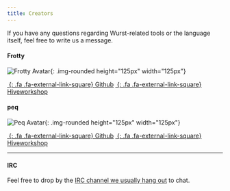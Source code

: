 ```yaml
---
title: Creators
---
```


If you have any questions regarding Wurst-related tools or the language itself, feel free to write us a message.

#### Frotty

![Frotty Avatar](https://avatars1.githubusercontent.com/u/1486037?v=4&s=460){: .img-rounded height="125px" width="125px"}

[*&nbsp;*{: .fa .fa-external-link-square} Github](https://github.com/frotty)
[*&nbsp;*{: .fa .fa-external-link-square} Hiveworkshop](https://www.hiveworkshop.com/forums/members/frotty/)

#### peq

![Peq Avatar](https://avatars1.githubusercontent.com/u/1071762?v=4&s=460){: .img-rounded height="125px" width="125px"}

[*&nbsp;*{: .fa .fa-external-link-square} Github](https://github.com/peq)
[*&nbsp;*{: .fa .fa-external-link-square} Hiveworkshop](https://www.hiveworkshop.com/forums/members/peq/)

---
#### IRC

Feel free to drop by the [IRC channel we usually hang out](https://kiwiirc.com/client/irc.quakenet.org/#inwc.de-maps) to chat.
